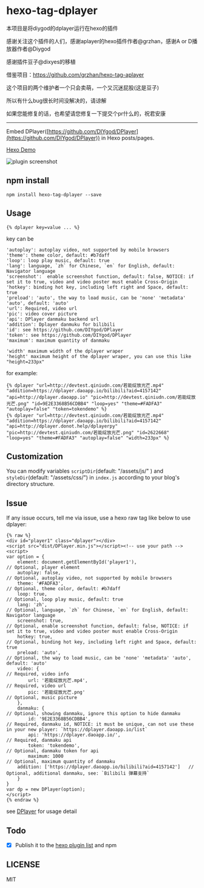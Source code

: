 # hexo-tag-dplayer
本项目是将diygod的dplayer运行在hexo的插件

感谢关注这个插件的人们，感谢aplayer的hexo插件作者@grzhan，感谢A or D播放器作者@Diygod

感谢插件豆子@dixyes的移植

借鉴项目：https://github.com/grzhan/hexo-tag-aplayer

这个项目的两个维护者一个只会卖萌，一个又沉迷屁股(这是豆子)

所以有什么bug很长时间没解决的，请谅解

如果您能修复的话，也希望请您修复一下提交个pr什么的，祝君安康


---------------------------------------------



Embed DPlayer([https://github.com/DIYgod/DPlayer](https://github.com/DIYgod/DPlayer)) in Hexo posts/pages.

[Hexo Demo](https://morz.org/archives/2016-09-09/%E8%A7%86%E9%A2%91%E5%88%86%E4%BA%AB-%E3%80%90%E6%9D%B1%E6%96%B9Vocal%E3%80%91%E8%8A%B1%E6%98%A0%E3%80%8C%E3%82%BF%E3%83%9E%E3%82%B7%E3%82%A4%E3%83%8E%E3%83%8F%E3%83%8A%E3%80%8D-%E5%87%8B%E5%8F%B6%E6%A3%95-%E3%80%8CSubbed%E3%80%8D.html)

![plugin screenshot](https://video-cache.morz.org/data/img/dplayer-1.jpg)



## npm install

	npm install hexo-tag-dplayer --save

## Usage

	{% dplayer key=value ... %}

key can be 

	'autoplay': autoplay video, not supported by mobile browsers
    'theme': theme color, default: #b7daff
	'loop': loop play music, default: true
    'lang': language, `zh` for Chinese, `en` for English, default: Navigator language
    'screenshot':  enable screenshot function, default: false, NOTICE: if set it to true, video and video poster must enable Cross-Origin
	'hotkey': binding hot key, including left right and Space, default: true
    'preload': 'auto', the way to load music, can be 'none' 'metadata' 'auto', default: 'auto'
    'url': Required, video url
	'pic': video cover picture
	'api': DPlayer danmaku backend url
	'addition': Dplayer danmuku for bilibili 
	'id': see https://github.com/DIYgod/DPlayer
	'token': see https://github.com/DIYgod/DPlayer
    'maximum': maximum quantity of danmaku
    
    'width' maximum width of the dplayer wraper
    'height' maximum height of the dplayer wraper, you can use this like "height=233px"

for example:

	{% dplayer "url=http://devtest.qiniudn.com/若能绽放光芒.mp4" "addition=https://dplayer.daoapp.io/bilibili?aid=4157142" "api=http://dplayer.daoapp.io" "pic=http://devtest.qiniudn.com/若能绽放光芒.png" "id=9E2E3368B56CDBB4" "loop=yes" "theme=#FADFA3" "autoplay=false" "token=tokendemo" %}
    {% dplayer "url=http://devtest.qiniudn.com/若能绽放光芒.mp4" "addition=https://dplayer.daoapp.io/bilibili?aid=4157142" "api=http://dplayer.donot.help/dplayerpy" "pic=http://devtest.qiniudn.com/若能绽放光芒.png" "id=2622668" "loop=yes" "theme=#FADFA3" "autoplay=false" "width=233px" %}

## Customization

You can modify variables `scriptDir`(default: "/assets/js/" ) and `styleDir`(default: "/assets/css/") in `index.js` according to your blog's directory structure.

## Issue

If any issue occurs, tell me via issue, use a hexo raw tag like below to use dplayer:

    {% raw %}
    <div id="player1" class="dplayer"></div>
    <script src="dist/DPlayer.min.js"></script><!-- use your path -->
    <script>
    var option = {
        element: document.getElementById('player1'),                       // Optional, player element
        autoplay: false,                                                   // Optional, autoplay video, not supported by mobile browsers
        theme: '#FADFA3',                                                  // Optional, theme color, default: #b7daff
        loop: true,                                                        // Optional, loop play music, default: true
        lang: 'zh',                                                        // Optional, language, `zh` for Chinese, `en` for English, default: Navigator language
        screenshot: true,                                                  // Optional, enable screenshot function, default: false, NOTICE: if set it to true, video and video poster must enable Cross-Origin
        hotkey: true,                                                      // Optional, binding hot key, including left right and Space, default: true
        preload: 'auto',                                                   // Optional, the way to load music, can be 'none' 'metadata' 'auto', default: 'auto'
        video: {                                                           // Required, video info
            url: '若能绽放光芒.mp4',                                         // Required, video url
            pic: '若能绽放光芒.png'                                          // Optional, music picture
        },
        danmaku: {                                                         // Optional, showing danmaku, ignore this option to hide danmaku
            id: '9E2E3368B56CDBB4',                                        // Required, danmaku id, NOTICE: it must be unique, can not use these in your new player: `https://dplayer.daoapp.io/list`
            api: 'https://dplayer.daoapp.io/',                             // Required, danmaku api
            token: 'tokendemo',                                            // Optional, danmaku token for api
            maximum: 1000                                                  // Optional, maximum quantity of danmaku
	    addition: ['https://dplayer.daoapp.io/bilibili?aid=4157142']   // Optional, additional danmaku, see: `Bilibili 弹幕支持`
        }
    }
    var dp = new DPlayer(option);
    </script>
    {% endraw %}
    
see [DPlayer](https://github.com/DIYgod/DPlayer) for usage detail

## Todo

- [x] Publish it to the [hexo plugin list](https://hexo.io/plugins) and npm

## LICENSE

MIT

